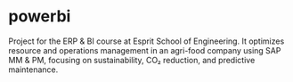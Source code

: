 # powerbi
Project for the ERP &amp; BI course at Esprit School of Engineering. It optimizes resource and operations management in an agri-food company using SAP MM &amp; PM, focusing on sustainability, CO₂ reduction, and predictive maintenance.
